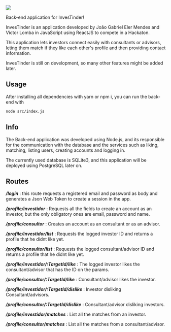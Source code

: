 ![](https://i.imgur.com/9jz2SKD.png)

Back-end application for InvesTinder!

InvesTinder is an application developed by João Gabriel Eler Mendes and Victor Lomba in JavaScript using ReactJS to compete in a Hackaton.

This application lets investors connect easily with consultants or advisors, leting them match if they like each other's profile and then providing contact information.

InvesTinder is still on development, so many other features might be added later.

## Usage

After installing all dependencies with yarn or npm i, you can run the back-end with

```bash
node src/index.js
```

## Info

The Back-end application was developed using Node.js, and its responsible for the communication with the database and the services such
as liking, matching, listing users, creating accounts and logging in.

The currently used database is SQLite3, and this application will be deployed using PostgreSQL later on. 

## Routes 

***/login*** : this route requests a registered email and password as body and generates a Json Web Token to create a session in the app.

***/profile/investidor*** : Requests all the fields to create an account as an investor, but the only obligatory ones are email, password and name.

***/profile/consultor*** : Creates an account as an consultant or as an advisor.

***/profile/investidor/list*** : Requests the logged investor ID and returns a profile that he didnt like yet.

***/profile/consultor/list*** : Requests the logged consultant/advisor ID and returns a profile that he didnt like yet.

***/profile/investidor/:TargetId/like*** : The logged investor likes the consultant/advisor that has the ID on the params.

***/profile/consultor/:TargetId/like*** : Consultant/advisor likes the investor.

***/profile/investidor/:TargetId/dislike*** : Investor disliking Consultant/advisors.

***/profile/consultor/:TargetId/dislike*** : Consultant/advisor disliking investors.

***/profile/investidor/matches*** : List all the matches from an investor.

***/profile/consultor/matches*** : List all the matches from a consultant/advisor.
